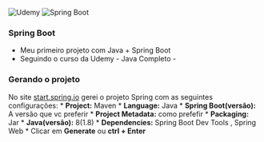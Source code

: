 ![Udemy](https://img.shields.io/badge/Udemy-EC5252?style=for-the-badge&logo=Udemy&logoColor=white) ![Spring Boot](https://img.shields.io/badge/Spring_Boot-F2F4F9?style=for-the-badge&logo=spring-boot
)
### Spring Boot 

* Meu primeiro projeto com Java + Spring Boot
* Seguindo o curso da Udemy - Java Completo - 
  
### Gerando o projeto

No site [start.spring.io](https://start.spring.io/) gerei o projeto Spring com as seguintes configurações:
    * **Project:** Maven
    * **Language:** Java
    * **Spring Boot(versão):** A versão que vc preferir
    * **Project Metadata:** como prefefir
    * **Packaging:** Jar
    * **Java(versão):** 8(1.8)
    * **Dependencies:** Spring Boot Dev Tools , Spring Web
    * Clicar em **Generate** ou **ctrl + Enter**
  